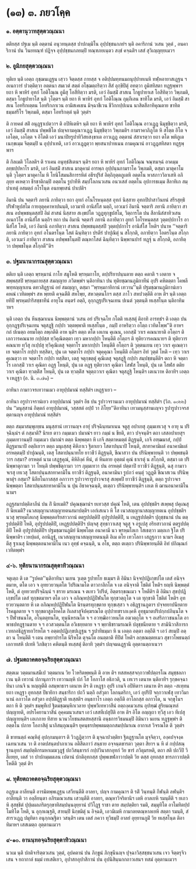 <h1>(๑๓) ๓. ภยวโคฺค</h1>
<h3>๑. อตฺตานุวาทสุตฺตวณฺณนา</h3>
<p> ตติยสฺส ปฐเม นฺติ อตฺตานํ อนุวทนฺตสฺส ปาปกมฺมิโน อุปฺปชฺชนกภยํฯ นฺติ อคาริกานํ วเสน วุตฺตํ , อนคาริกานํ ปน วินยทณฺฑํ ปฎิจฺจ อุปฺปชฺชนกภยมฺปิ ทณฺฑภยเนฺตว สงฺขํ คจฺฉติฯ เสสํ สุวิเญฺญยฺยเมวฯ</p>

</p>


<h3>๒. อูมิภยสุตฺตวณฺณนา</h3>
<p> ทุติเย นฺติ เอตฺถ กุชฺฌนเฎฺฐน  เสฺวว จิตฺตสฺส กายสฺส จ อติปฺปมทฺทนมถนุปฺปาทเนหิ ทฬฺหอายาสเฎฺฐน ฯ อเนกวารํ ปวตฺติตฺวา อตฺตนา สมเวตํ สตฺตํ อโชฺฌตฺถริตฺวา สีสํ อุกฺขิปิตุํ อทตฺวา อูมิสทิสตา ทฎฺฐพฺพาฯ ยถา หิ พาหิรํ อุทกํ โอติโณฺณ อูมีสุ โอสีทิตฺวา มรติ, เอวํ  อิมสฺมิํ สาสเน โกธูปายาเส โอสีทิตฺวา วิพฺภมติ, ตสฺมา โกธูปายาโส นฺติ วุโตฺตฯ นฺติ ยถา หิ พาหิรํ อุทกํ โอติโณฺณ กุมฺภีเลน ขาทิโต มรติ, เอวํ อิมสฺมิํ สาสเน โอทริกเตฺตน โอทริกภาเวน อามิสเคเธน มิจฺฉาชีเวน ชีวิกกปฺปเนน นาสิตสีลาทิคุณตาย ขาทิตธมฺมสรีโร วิพฺภมติ, ตสฺมา โอทริกตฺตํ นฺติ วุตฺตํฯ</p>


<p>ติ กายคตํ สติํ อนุฎฺฐาเปตฺวาฯ ติ อปิหิเตหิฯ นฺติ ยถา หิ พาหิรํ อุทกํ โอติโณฺณ อาวเฎฺฎ นิมุชฺชิตฺวา มรติ, เอวํ อิมสฺมิํ สาสเน ปพฺพชิโต ปญฺจกามคุณาวเฎฺฎ นิมุชฺชิตฺวา วิพฺภมติฯ กามราคาภิภูโต หิ สโตฺต อิโต จ เอโตฺต, เอโตฺต จ อิโตติ เอวํ มนาปิยรูปาทิวิสยสงฺขาเต อาวเฎฺฎ อตฺตานํ สํสาเรตฺวา ยถา ตโต พหิภูเต เนกฺขเมฺม จิตฺตมฺปิ น อุปฺปาเทติ, เอวํ อาวเฎฺฎตฺวา พฺยสนาปาทเนน กามคุณานํ อาวฎฺฎสทิสตา ทฎฺฐพฺพาฯ</p>


<p>ติ กิลเมติ วิโลลติฯ ติ ราเคน อนุทฺธํสิเตนฯ นฺติฯ ยถา หิ พาหิรํ อุทกํ โอติโณฺณ จณฺฑมจฺฉํ อาคมฺม ลทฺธปฺปหาโร มรติ, เอวํ อิมสฺมิํ สาสเน มาตุคามํ อารพฺภ อุปฺปนฺนกามราโค วิพฺภมติ, ตสฺมา มาตุคาโม นฺติ วุโตฺตฯ มาตุคาโม หิ โยนิโสมนสิการรหิตํ อธีรปุริสํ อิตฺถิกุตฺตภูเตหิ อตฺตโน หาสภาววิลาเสหิ อภิภุยฺย คเหตฺวา ธีรชาติกมฺปิ อตฺตโน  รูปาทีหิ สมฺปโลภนวเสน อนวเสสํ อตฺตโน อุปการธเมฺม สีลาทิเก สมฺปาเทตุํ อสมตฺถํ กโรโนฺต อนยพฺยสนํ ปาเปติฯ</p>


<p>อิมานิ ปน จตฺตาริ ภยานิ ภายิตฺวา ยถา อุทกํ อโนโรหนฺตสฺส อุทกํ นิสฺสาย อุทกปิปาสาวินยนํ สรีรสุทฺธิปริฬาหูปสโม กายอุตุคฺคาหาปนนฺติ, เอวมาทิ อานิสํโส นตฺถิ, เอวเมวํ อิมานิ จตฺตาริ ภยานิ ภายิตฺวา สาสเน อปพฺพชนฺตสฺสปิ อิมํ สาสนํ นิสฺสาย สเงฺขปโต วฎฺฎทุกฺขูปสโม, วิตฺถารโต ปน สีลานิสํสาทิวเสน อเนกวิโธ อานิสํโส นตฺถิฯ ยถา ปน อิมานิ จตฺตาริ ภยานิ อภายิตฺวา  อุทกํ โอโรหนฺตสฺส วุตฺตปฺปกาโร อานิสํโส โหติ, เอวํ อิมานิ อภายิตฺวา สาสเน ปพฺพชนฺตสฺสปิ วุตฺตปฺปกาโร อานิสํโส โหติฯ  ปนาห ‘‘จตฺตาริ ภยานิ ภายิตฺวา อุทกํ อโนตรโนฺต โสตํ ฉินฺทิตฺวา ปรตีรํ ปาปุณิตุํ น สโกฺกติ, อภายิตฺวา โอตรโนฺต สโกฺกติ, เอวเมวํ ภายิตฺวา สาสเน อปพฺพชโนฺตปิ ตณฺหาโสตํ ฉินฺทิตฺวา นิพฺพานปารํ ทฎฺฐุํ น สโกฺกติ, อภายิตฺวา ปพฺพชโนฺต สโกฺกตี’’ติฯ</p>

</p>


<h3>๓. ปฐมนานากรณสุตฺตวณฺณนา</h3>
<p> ตติเย นฺติ เอตฺถ พฺรหฺมานํ กาโย สมูโหติ พฺรหฺมกาโย, ตปฺปริยาปนฺนตาย ตตฺถ คตาติ ฯ เอตาย จ สพฺพสฺสปิ พฺรหฺมกายสฺส สมญฺญาย ภวิตพฺพํฯ นฺติอาทินา ปน ทุติยชฺฌานภูมิกาทีนํ อุปริ คหิตตฺตา โคพลีพทฺทญฺญาเยน ตทวสิฎฺฐานํ อยํ สมญฺญา, ตสฺมา ‘‘พฺรหฺมกายิกานํ เทวาน’’นฺติ ปฐมชฺฌานภูมิกานํเยว คหณํ เวทิตพฺพํฯ สห พฺยยติ คจฺฉตีติ สหโพฺย, สหวตฺตนโกฯ ตสฺส ภาโว  สหปวตฺตีติ อาห ติฯ นฺติ เอตฺถ ยทิปิ พฺรหฺมปาริสชฺชาทีนํ อายุโน อนฺตรํ อตฺถิ, อุกฺกฎฺฐปริเจฺฉเทน ปเนตํ วุตฺตนฺติ ทเสฺสโนฺต นฺติอาทิมาหฯ</p>


<p>นฺติ เอตฺถ ปน หีนชฺฌาเนน นิพฺพตฺตานํ วเสน อยํ ปริเจฺฉโท กโตติ ทเสฺสตุํ ติอาทิ อารทฺธํฯ ติ เอตฺถ ปน อุกฺกฎฺฐปริเจฺฉเทน จตุสฎฺฐิ กปฺปา วตฺตพฺพาติ ทเสฺสโนฺต , กมฺปิ อาหริตฺวา อโตฺถ เวทิตโพฺพ’’ติ อาหฯ กถํ ปเนตฺถ อยมโตฺถ ลพฺภตีติ อาห นฺติฯ ตตฺถ  ตโต เอเกน คุเณน, เอกสฺมิํ วาเร คณนายาติ อโตฺถฯ ติ เอกวารคณนาย กปฺปสฺส ทฺวิคุณิตตฺตา เทฺว มหากปฺปา โหนฺตีติ อโตฺถฯ ติ ทุติยวารคณนายฯ ติ ทุติยวารคณนาย ทฺวีสุ กเปฺปสุ ทฺวิคุณิเตสุ  จตฺตาโร มหากปฺปา โหนฺตีติ อโตฺถฯ ติ วุตฺตนเยน เทฺว วาเร คุเณตฺวา เย จตฺตาโร กปฺปา ทสฺสิตา, ปุน เต จตฺตาโร กปฺปา จตุคฺคุณา โหนฺตีติ อโตฺถฯ อิทํ วุตฺตํ โหติ – เทฺว วาเร คุเณตฺวา เย จตฺตาโร กปฺปา ทสฺสิตา, เตสุ จตุกฺขตฺตุํ คุณิเตสุ จตุสฎฺฐิ กปฺปา สมฺปชฺชนฺตีติฯ ตถา หิ จตฺตาโร เอกสฺมิํ วาเร คุณิตา อฎฺฐ โหนฺติ, ปุน เต อฎฺฐ ทุติยวาเร คุณิตา โสฬส โหนฺติ, ปุน เต โสฬส ตติยวาเร คุณิตา ทฺวตฺติํส โหนฺติ, ปุน เต ทฺวตฺติํส จตุตฺถวาเร คุณิตา จตุสฎฺฐิ โหนฺติฯ เตเนวาห ติอาทิฯ เอตฺถ จ เหฎฺฐา  (อ. นิ. ๓.๗๑) –</p>

</p>


<p>อาทินา กามาวจรเทวานเมว อายุปฺปมาณํ ทสฺสิตํฯ เหฎฺฐาเยว –</p>

</p>


<p>อาทินา อรูปาวจรานํเยว อายุปฺปมาณํ วุตฺตํฯ อิธ ปน รูปาวจรานเมว อายุปฺปมาณํ ทสฺสิตํฯ  (วิภ. ๑๐๒๒) ปน ‘‘มนุสฺสานํ กิตฺตกํ อายุปฺปมาณํ, วสฺสสตํ อปฺปํ วา ภิโยฺย’’ติอาทินา เทวมนุสฺสานเญฺจว รูปารูปาวจรสตฺตานญฺจ อายุปฺปมาณํ ทสฺสิตํฯ</p>


<p>ตตฺถ สมฺมาสมฺพุเทฺธน มนุสฺสานํ เทวานญฺจ อายุํ ปริจฺฉินฺทมาเนน จตูสุ อปาเยสุ ภุมฺมเทเวสุ  จ อายุ น ปริจฺฉินฺนํฯ ตํ กสฺมาติ? นิรเย ตาว กมฺมเมว ปมาณํฯ ยาว กมฺมํ น ขียติ, ตาว ปจฺจนฺติฯ ตถา เสสอปาเยสุฯ ภุมฺมเทวานมฺปิ กมฺมเมว ปมาณํฯ ตตฺถ นิพฺพตฺตา หิ เกจิ สตฺตาหมตฺตํ ติฎฺฐนฺติ, เกจิ อฑฺฒมาสํ, กปฺปํ ติฎฺฐมานาปิ อตฺถิเยวฯ ตตฺถ มนุเสฺสสุ คิหิภาเว ฐิตาเยว โสตาปนฺนาปิ โหนฺติ, สกทาคามิผลํ อนาคามิผลํ อรหตฺตมฺปิ ปาปุณนฺติ, เตสุ โสตาปนฺนาทโย ยาวชีวํ  ติฎฺฐนฺติ, ขีณาสวา ปน ปรินิพฺพายนฺติ วา ปพฺพชนฺติ วาฯ กสฺมา? อรหตฺตํ นาม เสฎฺฐคุณํ, คิหิลิงฺคํ หีนํ, ตํ หีนตาย อุตฺตมํ คุณํ ธาเรตุํ น สโกฺกติ, ตสฺมา เต ปรินิพฺพาตุกามา วา โหนฺติ ปพฺพชิตุกามา วาฯ ภุมฺมเทวา ปน อรหตฺตํ ปตฺตาปิ ยาวชีวํ ติฎฺฐนฺติ, ฉสุ กามาวจเรสุ เทเวสุ โสตาปนฺนสกทาคามิโน ยาวชีวํ ติฎฺฐนฺติ, อนาคามินา รูปภวํ คนฺตุํ วฎฺฎติ ขีณาสเวน ปรินิพฺพาตุํฯ กสฺมา? นิลียโนกาสสฺส อภาวาฯ รูปาวจรารูปาวจเรสุ สเพฺพปิ ยาวชีวํ ติฎฺฐนฺติ, ตตฺถ รูปาวจเร นิพฺพตฺตา โสตาปนฺนสกทาคามิโน น ปุน อิธาคจฺฉนฺติ, ตเตฺถว ปรินิพฺพายนฺติฯ เอเต หิ ฌานอนาคามิโน นามฯ</p>


<p>อฎฺฐสมาปตฺติลาภีนํ ปน กิํ นิยเมติ? ปคุณชฺฌานํฯ ยเทวสฺส ปคุณํ โหติ, เตน อุปปชฺชติฯ สเพฺพสุ ปคุเณสุ กิํ นิยเมติ? เนวสญฺญานาสญฺญายตนสมาปตฺติฯ เอกํเสเนว หิ โส เนวสญฺญานาสญฺญายตเน อุปปชฺชติฯ นวสุ พฺรหฺมโลเกสุ นิพฺพตฺตอริยสาวกานํ ตตฺรูปปตฺติปิ อุปรูปปตฺติปิ, น เหฎฺฐูปปตฺติฯ ปุถุชฺชนานํ ปน ตตฺรูปปตฺติปิ โหติ, อุปรูปปตฺติปิ, เหฎฺฐูปปตฺติปิฯ ปญฺจสุ สุทฺธาวาเสสุ จตูสุ จ อรูเปสุ อริยสาวกานํ ตตฺรูปปตฺติปิ โหติ อุปรูปปตฺติปิฯ ปฐมชฺฌานภูมิยํ นิพฺพโตฺต อนาคามี นว พฺรหฺมโลเก โสเธตฺวา มตฺถเก ฐิโต ปรินิพฺพาติฯ เวหปฺผลํ, อกนิฎฺฐํ, เนวสญฺญานาสญฺญายตนนฺติ อิเม ตโย เทวโลกา เสฎฺฐภวา นามฯ อิเมสุ ตีสุ ฐาเนสุ นิพฺพตฺตอนาคามิโน เนว อุทฺธํ คจฺฉนฺติ, น อโธ, ตตฺถ ตเตฺถว ปรินิพฺพายนฺตีติ อิทํ ปกิณฺณกํ เวทิตพฺพํฯ</p>

</p>


<h3>๔-๖. ทุติยนานากรณสุตฺตาทิวณฺณนา</h3>
<p> จตุเตฺถ ติ เต ‘‘รูปคต’’นฺติอาทินา นเยน วุเตฺต รูปาทโย ธเมฺมฯ ติ อิมินา นิจฺจปฺปฎิเกฺขปโต เตสํ อนิจฺจตมาห, ตโต เอว จ อุทยวยวนฺตโต วิปริณามโต ตาวกาลิกโต จ เต อนิจฺจาติ โชติตํ โหติฯ ยญฺหิ นิพฺพตฺตํ โหติ, ตํ อุทยวยปริจฺฉินฺนํ ฯ ชราย มรเณน จ ตเทว วิปรีตํ, อิตฺตรกฺขณเมว จ โหตีติฯ ติ อิมินา สุขปฺปฎิเกฺขปโต เตสํ  ทุกฺขตมาหฯ ตโต เอว จ อภิณฺหปฺปฎิปีฬนโต ทุกฺขวตฺถุโต จ เต ทุกฺขาติ โชติตํ โหติฯ อุทยวยวนฺตตาย หิ เต อภิณฺหปฺปฎิปีฬนโต นิรนฺตรทุกฺขตาย ทุกฺขเสฺสว จ อธิฎฺฐานภูตาฯ ปจฺจยยาปนียตาย โรคมูลตาย จ ฯ ทุกฺขตาสูลโยคโต กิเลสาสุจิปคฺฆรณโต อุปฺปาทชราภเงฺคหิ อุทฺธุมาตปริปกฺกปภินฺนโต จ ฯ ปีฬาชนนโต, อโนฺตตุทนโต, ทุนฺนีหรณโต จ ฯ อวฑฺฒิอาวหนโต อฆวตฺถุโต จ ฯ อเสริภาวชนนโต อาพาธปทฎฺฐานตาย จ ฯ อวสวตฺตนโต อวิเธยฺยตาย จ ฯ พฺยาธิชรามรเณหิ ปลุชฺชนียตาย ฯ สามินิวาสิการกเวทกอธิฎฺฐายกวิรหโต ฯ อตฺตปฺปฎิเกฺขปเฎฺฐน ฯ รูปาทิธมฺมา หิ น เอตฺถ อตฺตา อตฺถีติ ฯ เอวํ สยมฺปิ อตฺตา น โหนฺตีติ ฯ เตน อพฺยาปารโต นิรีหโต ตุจฺฉโต อนตฺตาติ ทีปิตํ โหติฯ ลกฺขณตฺตยเมว สุขาวโพธนตฺถํ เอกาทสหิ ปเทหิ วิภชิตฺวา คหิตนฺติ ทเสฺสตุํ ติอาทิ วุตฺตํฯ ปญฺจมฉฎฺฐานิ อุตฺตานตฺถาเนวฯ</p>

</p>


<h3>๗. ปฐมตถาคตอจฺฉริยสุตฺตวณฺณนา</h3>
<p> สตฺตเม วตฺตมานสมีเป วตฺตมาเน วิย โวหริตพฺพนฺติ ติ อาห ติฯ ทสสหสฺสจกฺกวาฬปตฺถรโณ สมุชฺชลภาเวน นฺติ เทวานํ ปภานุภาวํฯ เทวานญฺหิ ปภํ โส โอภาโส อธิภวติ, น เทเวฯ เตนาห นฺติอาทิฯ รุกฺขคจฺฉาทินา เกนจิ น หญฺญตีติ  อสมฺพาธาฯ เตนาห ติฯ ติ เหฎฺฐา อุปริ เกนจิ อปิหิตาฯ เตนาห ติฯ ตตฺถ -สเทฺทน ยถา เหฎฺฐา อุทกสฺส ปิธายิกา สนฺธาริกา ปถวี นตฺถิ อสํวุตา โลกนฺตริกา, เอวํ อุปริปิ จกฺกวาเฬสุ เทววิมานานํ อภาวโต อสํวุตา อปฺปติฎฺฐาติ ทเสฺสติฯ อนฺธกาโร เอตฺถ อตฺถีติ  อาโลกสฺส อภาวโต, น จกฺขุโนฯ ตถา หิ   ติ วุตฺตํฯ ชมฺพุทีเป ฐิตมชฺฌนฺหิกเวลาย ปุพฺพวิเทหวาสีนํ อตฺถงฺคมวเสน อุปฑฺฒํ สูริยมณฺฑลํ ปญฺญายติ, อปรโคยานวาสีนํ อุคฺคมนวเสนฯ เอวํ เสสทีเปสุปีติ อาห ติฯ อิโต อญฺญถา ทฺวีสุ เอว ทีเปสุ ปญฺญายนฺติฯ เอเกกาย ทิสาย นวนวโยชนสตสหสฺสานิ อนฺธการวิธมนมฺปิ อิมินาว นเยน ทฎฺฐพฺพํฯ ติ  อตฺตโน ปภาย โอภาสิตุํ นาภิสมฺภุณนฺติฯ ยุคนฺธรปพฺพตมตฺถกสมปฺปมาเณ อากาเส วิจรณโต ติ วุตฺตํฯ</p>


<p>ติ ขาทนตฺถํ คณฺหิตุํ อุปกฺกมนฺตาฯ ติ วิวฎฺฎิตฺวาฯ ติ มุจฺฉาปวตฺติยา ฐิตฎฺฐานโต มุจฺจิตฺวา, องฺคปจฺจงฺคเฉทนวเสน วา ติ อาตปสนฺตปาภาเวน อติสีตภาวํ สนฺธาย อจฺจนฺตขารตา วุตฺตา สิยาฯ น หิ ตํ กปฺปสณฺฐานอุทกํ สมฺปตฺติกรมหาเมฆวุฎฺฐํ ปถวิสนฺธารกํ กปฺปวินาสกอุทกํ วิย ขารํ ภวิตุมรหติ, ตถา สติ ปถวีปิ วิลีเยยฺย, เตสํ วา ปาปกมฺมผเลน เปตานํ ปกติอุทกสฺส ปุพฺพเขฬภาวาปตฺติ วิย ตสฺส อุทกสฺส ขารภาวาปตฺติ โหตีติ วุตฺตํ ติฯ</p>

</p>


<h3>๘. ทุติยตถาคตอจฺฉริยสุตฺตวณฺณนา</h3>
<p> อฎฺฐเม อาลียนฺติ อารมิตพฺพเฎฺฐน เสวียนฺตีติ อาลยา, ปญฺจ กามคุณาฯ ติ รติํ วินฺทนฺติ กีฬนฺติ ลฬนฺติฯ อาลียนฺติ วา อลฺลียนฺตา อภิรมณวเสน เสวนฺตีติ อาลยา, ตณฺหาวิจริตานิฯ เตหิ อาลเยหิ รมนฺตีติ ฯ ยเถว หิ สุสชฺชิตํ ปุปฺผผลภริตรุกฺขาทิสมฺปนฺนอุยฺยานํ ปวิโฎฺฐ ราชา ตาย สมฺปตฺติยา รมติ, สมฺมุทิโต อาโมทิตปฺปโมทิโต โหติ, น อุกฺกเณฺฐติ, สายมฺปิ นิกฺขมิตุํ น อิจฺฉติ, เอวมิเมหิ กามาลยตณฺหาลเยหิ สตฺตา รมนฺติ, สํสารวเฎฺฎ ปมุทิตา อนุกฺกณฺฐิตา วสนฺติฯ เตน เตสํ ภควา ทุวิธมฺปิ อาลยํ อุยฺยานภูมิํ วิย ทเสฺสโนฺต ติอาทิมาหฯ เสสเมตฺถ อุตฺตานเมวฯ</p>

</p>


<h3>๙-๑๐. อานนฺทอจฺฉริยสุตฺตาทิวณฺณนา</h3>
<p> นวเม  นฺติ ปกติจาริตฺตวเสน วุตฺตํ, อุปคตานํ ปน ภิกฺขูนํ  ภิกฺขุนีนญฺจ ปุจฺฉาวิสฺสชฺชนวเสน เจว จิตฺตรุจิวเสน จ ยถากาลํ ธมฺมํ เทเสติเยว, อุปาสกอุปาสิกานํ ปน อุปนิสินฺนกกถาวเสนฯ ทสมํ อุตฺตานเมวฯ</p>

</p>

</p>





